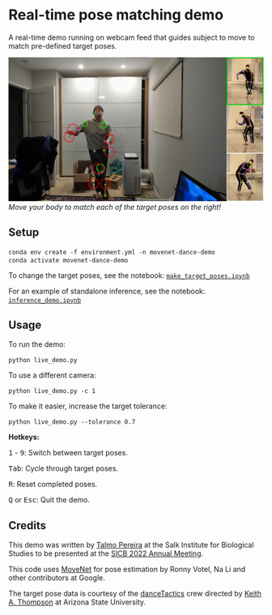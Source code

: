 # Real-time pose matching demo

A real-time demo running on webcam feed that guides subject to move to match pre-defined target poses.

![Match the target pose!](screenshot.png "Screenshot of live demo.")
*Move your body to match each of the target poses on the right!*

## Setup
```
conda env create -f environment.yml -n movenet-dance-demo
conda activate movenet-dance-demo
```

To change the target poses, see the notebook: [`make_target_poses.ipynb`](make_target_poses.ipynb)

For an example of standalone inference, see the notebook: [`inference_demo.ipynb`](inference_demo.ipynb)


## Usage
To run the demo:
```
python live_demo.py
```

To use a different camera:
```
python live_demo.py -c 1
```

To make it easier, increase the target tolerance:
```
python live_demo.py --tolerance 0.7
```

**Hotkeys:**

<kbd>1</kbd> - <kbd>9</kbd>: Switch between target poses.

<kbd>Tab</kbd>: Cycle through target poses.

<kbd>R</kbd>: Reset completed poses.

<kbd>Q</kbd> or <kbd>Esc</kbd>: Quit the demo.


## Credits
This demo was written by [Talmo Pereira](https://talmopereira.com) at the Salk Institute for Biological Studies to be presented at the [SICB 2022 Annual Meeting](http://burkclients.com/sicb/meetings/2022/site/workshops.html).

This code uses [MoveNet](https://blog.tensorflow.org/2021/05/next-generation-pose-detection-with-movenet-and-tensorflowjs.html) for pose estimation by Ronny Votel, Na Li and other contributors at Google.

The target pose data is courtesy of the [danceTactics](http://www.dancetactics.org/about) crew directed by [Keith A. Thompson](https://musicdancetheatre.asu.edu/profile/keith-thompson) at Arizona State University.